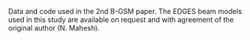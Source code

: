 Data and code used in the 2nd B-GSM paper. The EDGES beam models used in this study are available on request and with agreement of the original author (N. Mahesh).
